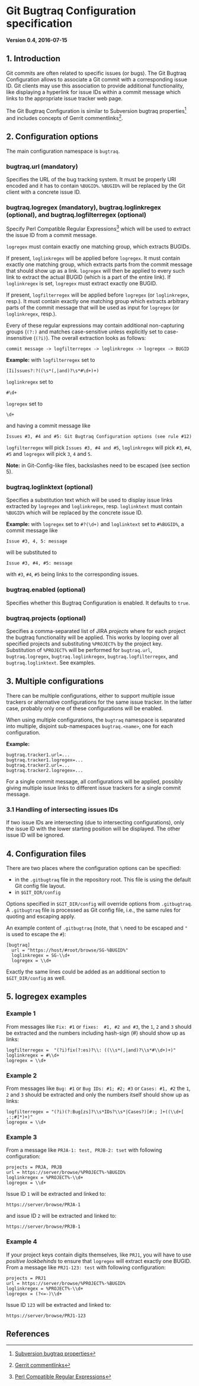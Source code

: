 # Git Bugtraq Configuration specification

**Version 0.4, 2016-07-15**

## 1. Introduction

Git commits are often related to specific issues (or bugs). The Git Bugtraq Configuration allows to associate a Git commit with a corresponding issue ID. Git clients may use this association to provide additional functionality, like displaying a hyperlink for issue IDs within a commit message which links to the appropriate issue tracker web page.

The Git Bugtraq Configuration is similar to Subversion bugtraq properties[^1] and includes concepts of Gerrit commentlinks[^2].

## 2. Configuration options

The main configuration namespace is `bugtraq`.

### bugtraq.url (mandatory)

Specifies the URL of the bug tracking system. It must be properly URI encoded and it has to contain `%BUGID%`. `%BUGID%` will be replaced by the Git client with a concrete issue ID.

### bugtraq.logregex (mandatory), bugtraq.loglinkregex (optional), and bugtraq.logfilterregex (optional)

Specify Perl Compatible Regular Expressions[^3] which will be used to extract the issue ID from a commit message.

`logregex` must contain exactly one matching group, which extracts BUGIDs.

If present, `loglinkregex` will be applied before `logregex`. It must contain exactly one matching group, which extracts parts from the commit message that should show up as a link. `logregex` will then be applied to every such link to extract the actual BUGID (which is a part of the entire link). If `loglinkregex` is set, `logregex` must extract exactly one BUGID.

If present, `logfilterregex` will be applied before `logregex` (or `loglinkregex`, resp.). It must contain exactly one matching group which extracts arbitrary parts of the commit message that will be used as input for `logregex` (or `loglinkregex`, resp.).

Every of these regular expressions may contain additional non-capturing groups (`(?:)` and matches case-sensitive unless explicitly set to case-insensitive (`(?i)`). The overall extraction looks as follows:

```
commit message -> logfilterregex -> loglinkregex -> logregex -> BUGID
```

**Example:** with `logfilterregex` set to

```
[Ii]ssues?:?((\s*(,|and)?\s*#\d+)+)
```

`loglinkregex` set to

```
#\d+
```

`logregex` set to

```
\d+
```

and having a commit message like

```
Issues #3, #4 and #5: Git Bugtraq Configuration options (see rule #12)
```

`logfilterregex` will pick `Issues #3, #4 and #5`, `loglinkregex` will pick `#3`, `#4`, `#5` and `logregex` will pick `3`, `4` and `5`.

**Note:** in Git-Config-like files, backslashes need to be escaped (see section 5).

### bugtraq.loglinktext (optional)

Specifies a substitution text which will be used to display issue links extracted by `logregex` and `loglinkregex`, resp. `loglinktext` must contain `%BUGID%` which will be replaced by the concrete issue ID.

**Example:** with `logregex` set to `#?(\d+)` and `loglinktext` set to `#%BUGID%`, a commit message like

```
Issue #3, 4, 5: message
```

will be substituted to

```
Issue #3, #4, #5: message
```

with `#3`, `#4`, `#5` being links to the corresponding issues.

### bugtraq.enabled (optional)

Specifies whether this Bugtraq Configuration is enabled. It defaults to `true`.

### bugtraq.projects (optional)

Specifies a comma-separated list of JIRA _projects_ where for each project the bugtraq functionality will be applied. This works by looping over all specified projects and substituting `%PROJECT%` by the project key. Substitution of `%PROJECT%` will be performed for `bugtraq.url`, `bugtraq.logregex`, `bugtraq.loglinkregex`, `bugtraq.logfilterregex`, and `bugtraq.loglinktext`. See examples.

## 3. Multiple configurations

There can be multiple configurations, either to support multiple issue trackers or alternative configurations for the same issue tracker. In the latter case, probably only one of these configurations will be enabled.

When using multiple configurations, the `bugtraq` namespace is separated into multiple, disjoint sub-namespaces `bugtraq.<name>`, one for each configuration.

**Example:**

```
bugtraq.tracker1.url=...
bugtraq.tracker1.logregex=...
bugtraq.tracker2.url=...
bugtraq.tracker2.logregex=...
```

For a single commit message, all configurations will be applied, possibly giving multiple issue links to different issue trackers for a single commit message.

### 3.1 Handling of intersecting issues IDs

If two issue IDs are intersecting (due to intersecting configurations), only the issue ID with the lower starting position will be displayed. The other issue ID will be ignored.

## 4. Configuration files

There are two places where the configuration options can be specified:

* in the `.gitbugtraq` file in the repository root. This file is using the default Git config file layout.
* in `$GIT_DIR/config`

Options specified in `$GIT_DIR/config` will override options from `.gitbugtraq`. A `.gitbugtraq` file is processed as Git config file, i.e., the same rules for quoting and escaping apply.

An example content of `.gitbugtraq` (note, that `\` need to be escaped and `"` is used to escape the `#`):

```
[bugtraq]
  url = "https://host/#root/browse/SG-%BUGID%"
  loglinkregex = SG-\\d+
  logregex = \\d+
```

Exactly the same lines could be added as an additional section to `$GIT_DIR/config` as well.

## 5. logregex examples

### Example 1

From messages like `Fix: #1` or `fixes:  #1, #2 and #3`, the `1`, `2` and `3` should be extracted and the numbers including hash-sign (#) should show up as links:

```
logfilterregex =  "(?i)fix(?:es)?\\: ((\\s*(,|and)?\\s*#\\d+)+)"
loglinkregex = #\\d+
logregex = \\d+
```

### Example 2

From messages like `Bug: #1` or `Bug IDs: #1; #2; #3` or `Cases: #1, #2` the `1`, `2` and `3` should be extracted and only the numbers itself should show up as links:

```
logfilterregex = "(?i)(?:Bug[zs]?\\s*IDs?\\s*|Cases?)[#:; ]+((\\d+[ ,:;#]*)+)"
logregex = \\d+
```

### Example 3

From a message like `PRJA-1: test, PRJB-2: tset` with following configuration:

```
projects = PRJA, PRJB
url = https://server/browse/%PROJECT%-%BUGID%
loglinkregex = %PROJECT%-\\d+
logregex = \\d+
```

Issue ID `1` will be extracted and linked to:

```
https://server/browse/PRJA-1
```

and issue ID `2` will be extracted and linked to:

```
https://server/browse/PRJB-1
```

### Example 4

If your project keys contain digits themselves, like `PRJ1`, you will have to use _positive lookbehinds_ to ensure that `logregex` will extract exactly one BUGID. From a message like `PRJ1-123: test` with following configuration:

```
projects = PRJ1
url = https://server/browse/%PROJECT%-%BUGID%
loglinkregex = %PROJECT%-\\d+
logregex = (?<=-)\\d+
```

Issue ID `123` will be extracted and linked to:

```
https://server/browse/PRJ1-123
```

## References

[^1]: [Subversion bugtraq properties](http://tortoisesvn.net/docs/release/TortoiseSVN_en/tsvn-dug-bugtracker.html)
[^2]: [Gerrit commentlinks](https://gerrit-review.googlesource.com/Documentation/config-gerrit.html#_a_id_commentlink_a_section_commentlink)
[^3]: [Perl Compatible Regular Expressions](http://perldoc.perl.org/perlre.html)
